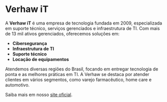 # Verhaw iT

A **Verhaw iT** é uma empresa de tecnologia fundada em 2009, especializada em suporte técnico, serviços gerenciados e infraestrutura de TI. Com mais de 13 mil ativos gerenciados, oferecemos soluções em:

- **Cibersegurança**
- **Infraestrutura de TI**
- **Suporte técnico**
- **Locação de equipamentos**

Atendemos diversas regiões do Brasil, focando em entregar tecnologia de ponta e as melhores práticas em TI. A Verhaw se destaca por atender clientes em vários segmentos, como varejo farmacêutico, home care e automotivo.

Saiba mais em nosso [site oficial](https://www.verhaw.com.br/).
